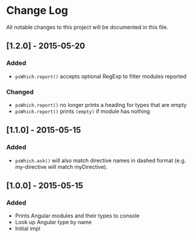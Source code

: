 # Change Log

All notable changes to this project will be documented in this file.

## [1.2.0] - 2015-05-20
### Added

- `psWhich.report()` accepts optional RegExp to filter modules reported

### Changed

- `psWhich.report()` no longer prints a heading for types that are empty
- `psWhich.report()` prints `(empty)` if module has nothing

## [1.1.0] - 2015-05-15
### Added

- `psWhich.ask()` will also match directive names in dashed format (e.g. my-directive will match myDirective).

## [1.0.0] - 2015-05-15
### Added

- Prints Angular modules and their types to console
- Look up Angular type by name
- Initial impl
